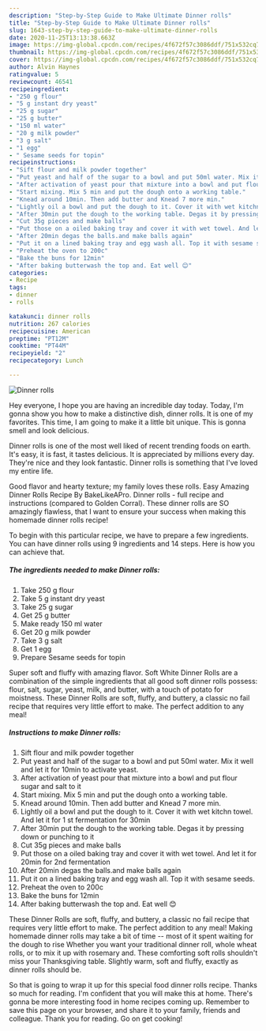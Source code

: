```yaml
---
description: "Step-by-Step Guide to Make Ultimate Dinner rolls"
title: "Step-by-Step Guide to Make Ultimate Dinner rolls"
slug: 1643-step-by-step-guide-to-make-ultimate-dinner-rolls
date: 2020-11-25T13:13:38.663Z
image: https://img-global.cpcdn.com/recipes/4f672f57c3086ddf/751x532cq70/dinner-rolls-recipe-main-photo.jpg
thumbnail: https://img-global.cpcdn.com/recipes/4f672f57c3086ddf/751x532cq70/dinner-rolls-recipe-main-photo.jpg
cover: https://img-global.cpcdn.com/recipes/4f672f57c3086ddf/751x532cq70/dinner-rolls-recipe-main-photo.jpg
author: Alvin Haynes
ratingvalue: 5
reviewcount: 46541
recipeingredient:
- "250 g flour"
- "5 g instant dry yeast"
- "25 g sugar"
- "25 g butter"
- "150 ml water"
- "20 g milk powder"
- "3 g salt"
- "1 egg"
- " Sesame seeds for topin"
recipeinstructions:
- "Sift flour and milk powder together"
- "Put yeast and half of the sugar to a bowl and put 50ml water. Mix it well and let it for 10min to activate yeast."
- "After activation of yeast pour that mixture into a bowl and put flour sugar and salt to it"
- "Start mixing. Mix 5 min and put the dough onto a working table."
- "Knead around 10min. Then add butter and Knead 7 more min."
- "Lightly oil a bowl and put the dough to it. Cover it with wet kitchn towel. And let it for 1 st fermentation for 30min"
- "After 30min put the dough to the working table. Degas it by pressing down or punching to it"
- "Cut 35g pieces and make balls"
- "Put those on a oiled baking tray and cover it with wet towel. And let it for 20min for 2nd fermentation"
- "After 20min degas the balls.and make balls again"
- "Put it on a lined baking tray and egg wash all. Top it with sesame seeds."
- "Preheat the oven to 200c"
- "Bake the buns for 12min"
- "After baking butterwash the top and. Eat well 😊"
categories:
- Recipe
tags:
- dinner
- rolls

katakunci: dinner rolls 
nutrition: 267 calories
recipecuisine: American
preptime: "PT12M"
cooktime: "PT44M"
recipeyield: "2"
recipecategory: Lunch

---
```



![Dinner rolls](https://img-global.cpcdn.com/recipes/4f672f57c3086ddf/751x532cq70/dinner-rolls-recipe-main-photo.jpg)

Hey everyone, I hope you are having an incredible day today. Today, I'm gonna show you how to make a distinctive dish, dinner rolls. It is one of my favorites. This time, I am going to make it a little bit unique. This is gonna smell and look delicious.

Dinner rolls is one of the most well liked of recent trending foods on earth. It's easy, it is fast, it tastes delicious. It is appreciated by millions every day. They're nice and they look fantastic. Dinner rolls is something that I've loved my entire life.

Good flavor and hearty texture; my family loves these rolls. Easy Amazing Dinner Rolls Recipe By BakeLikeAPro. Dinner rolls - full recipe and instructions (compared to Golden Corral). These dinner rolls are SO amazingly flawless, that I want to ensure your success when making this homemade dinner rolls recipe!


To begin with this particular recipe, we have to prepare a few ingredients. You can have dinner rolls using 9 ingredients and 14 steps. Here is how you can achieve that.

<!--inarticleads1-->

##### The ingredients needed to make Dinner rolls:

1. Take 250 g flour
1. Take 5 g instant dry yeast
1. Take 25 g sugar
1. Get 25 g butter
1. Make ready 150 ml water
1. Get 20 g milk powder
1. Take 3 g salt
1. Get 1 egg
1. Prepare  Sesame seeds for topin


Super soft and fluffy with amazing flavor. Soft White Dinner Rolls are a combination of the simple ingredients that all good soft dinner rolls possess: flour, salt, sugar, yeast, milk, and butter, with a touch of potato for moistness. These Dinner Rolls are soft, fluffy, and buttery, a classic no fail recipe that requires very little effort to make. The perfect addition to any meal! 

<!--inarticleads2-->

##### Instructions to make Dinner rolls:

1. Sift flour and milk powder together
1. Put yeast and half of the sugar to a bowl and put 50ml water. Mix it well and let it for 10min to activate yeast.
1. After activation of yeast pour that mixture into a bowl and put flour sugar and salt to it
1. Start mixing. Mix 5 min and put the dough onto a working table.
1. Knead around 10min. Then add butter and Knead 7 more min.
1. Lightly oil a bowl and put the dough to it. Cover it with wet kitchn towel. And let it for 1 st fermentation for 30min
1. After 30min put the dough to the working table. Degas it by pressing down or punching to it
1. Cut 35g pieces and make balls
1. Put those on a oiled baking tray and cover it with wet towel. And let it for 20min for 2nd fermentation
1. After 20min degas the balls.and make balls again
1. Put it on a lined baking tray and egg wash all. Top it with sesame seeds.
1. Preheat the oven to 200c
1. Bake the buns for 12min
1. After baking butterwash the top and. Eat well 😊


These Dinner Rolls are soft, fluffy, and buttery, a classic no fail recipe that requires very little effort to make. The perfect addition to any meal! Making homemade dinner rolls may take a bit of time -- most of it spent waiting for the dough to rise Whether you want your traditional dinner roll, whole wheat rolls, or to mix it up with rosemary and. These comforting soft rolls shouldn&#39;t miss your Thanksgiving table. Slightly warm, soft and fluffy, exactly as dinner rolls should be. 

So that is going to wrap it up for this special food dinner rolls recipe. Thanks so much for reading. I'm confident that you will make this at home. There's gonna be more interesting food in home recipes coming up. Remember to save this page on your browser, and share it to your family, friends and colleague. Thank you for reading. Go on get cooking!
